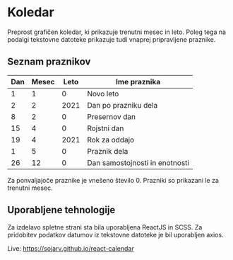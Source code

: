 # Koledar

Preprost grafičen koledar, ki prikazuje trenutni mesec in leto. Poleg tega na podalgi tekstovne datoteke prikazuje tudi vnaprej pripravljene praznike.

## Seznam praznikov

| Dan | Mesec | Leto | Ime praznika                   |
| --- | ----- | ---- | ------------------------------ |
| 1   | 1     | 0    | Novo leto                      |
| 2   | 2     | 2021 | Dan po prazniku dela           |
| 8   | 2     | 0    | Presernov dan                  |
| 15  | 4     | 0    | Rojstni dan                    |
| 19  | 4     | 2021 | Rok za oddajo                  |
| 1   | 5     | 0    | Praznik dela                   |
| 26  | 12    | 0    | Dan samostojnosti in enotnosti |

Za ponvaljajoče praznike je vnešeno število 0. Prazniki so prikazani le za trenutni mesec.

## Uporabljene tehnologije

Za izdelavo spletne strani sta bila uporabljena ReactJS in SCSS. Za pridobitev podatkov datumov iz tekstovne datoteke je bil uporabljen axios.

Live: https://sojarv.github.io/react-calendar
